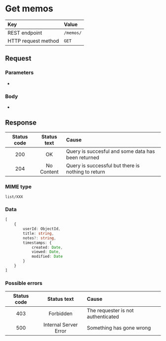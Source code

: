 # Get memos

|         Key         |   Value   |
| :------------------ | :-------- |
| REST endpoint       | `/memos/` |
| HTTP request method | `GET`     |

## Request

### Parameters

-

### Body

-

## Response

| Status code | Status text |                       Cause                        |
| :---------: | :---------: | :------------------------------------------------- |
|     200     |     OK      | Query is succesful and some data has been returned |
|     204     | No Content  | Query is successful but there is nothing to return |

### MIME type

`list/XXX`

### Data

```typescript
[
    {
        userId: ObjectId,
        title: string,
        notes?: string,
        timestamps: {
            created: Date,
            viewed: Date,
            modified: Date
        }
    }
]
```

### Possible errors

| Status code |      Status text      |               Cause                |
| :---------: | :-------------------: | :--------------------------------- |
|     403     |       Forbidden       | The requester is not authenticated |
|     500     | Internal Server Error | Something has gone wrong           |
